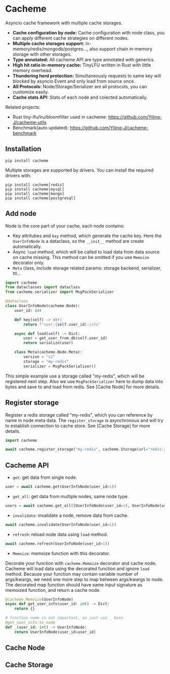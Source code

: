 # Cacheme

Asyncio cache framework with multiple cache storages.

- **Cache configuration by node:** Cache configuration with node class, you can apply different cache strategies on different nodes.
- **Multiple cache storages support:** in-memory/redis/mongodb/postgres..., also support chain in-memory storage with other storages.
- **Type annotated:** All cacheme API are type annotated with generics.
- **High hit ratio in-memory cache:** TinyLFU written in Rust with little memory overhead.
- **Thundering herd protection:** Simultaneously requests to same key will blocked by asyncio Event and only load from source once.
- **All Protocols:** Node/Storage/Serializer are all protocols, you can customize easily.
- **Cache stats API:** Stats of each node and colected automatically.

Related projects:
- Rust tiny-lfu/lru/bloomfilter used in cacheme: https://github.com/Yiling-J/cacheme-utils
- Benchmark(auto updated): https://github.com/Yiling-J/cacheme-benchmark

## Installation

```
pip install cacheme
```

Multiple storages are supported by drivers. You can install the required drivers with:
```
pip install cacheme[redis]
pip install cacheme[mysql]
pip install cacheme[mongo]
pip install cacheme[postgresql]
```

## Add node
Node is the core part of your cache, each node contains:

- Key attritubes and `key` method,  which generate the cache key. Here the `UserInfoNode` is a dataclass, so the `__init__` method are create automatically.
- Async `load` method, which will be called to load data from data source on cache missing. This method can be omitted if you use `Memoize` decorator only.
- `Meta` class, include storage related params: storage backend, serializer, ttl...

```python
import cacheme
from dataclasses import dataclass
from cacheme.serializer import MsgPackSerializer

@dataclass
class UserInfoNode(cacheme.Node):
    user_id: int

    def key(self) -> str:
        return f"user:{self.user_id}:info"

    async def load(self) -> Dict:
        user = get_user_from_db(self.user_id)
        return serialize(user)

    class Meta(cacheme.Node.Meta):
        version = "v1"
        storage = "my-redis"
        serializer = MsgPackSerializer()
```
This simple example use a storage called "my-redis", which will be registered next step. Also we use `MsgPackSerializer` here to dump data into bytes and save to and load from redis. See [Cache Node] for more details.

## Register storage

Register a redis storage called "my-redis", which you can reference by name in node meta data. The `register_storage` is asynchronous and will try to establish connection to cache store.
See [Cache Storage] for more details.

```python
import cacheme

await cacheme.register_storage("my-redis", cacheme.Storage(url="redis://localhost:6379"))
```

## Cacheme API

- `get`: get data from single node.
```python
user = await cacheme.get(UserInfoNode(user_id=1))
```

- `get_all`: get data from multiple nodes, same node type.
```python
users = await cacheme.get_all([UserInfoNode(user_id=1), UserInfoNode(user_id=2)])
```

- `invalidate`: invalidate a node, remove data from cache.
```python
await cacheme.invalidate(UserInfoNode(user_id=1))
```

- `refresh`: reload node data using `load` method.
```python
await cacheme.refresh(UserInfoNode(user_id=1))
```

- `Memoize`: memoize function with this decorator.

Decorate your function with `cacheme.Memoize` decorator and cache node. Cacheme will load data using the decorated function and ignore `load` method.
Because your function may contain variable number of args/kwargs, we need one more step to map between args/kwargs to node. The decorated map function should have same input signature as memoized function, and return a cache node.

```python
@cacheme.Memoize(UserInfoNode)
async def get_user_info(user_id: int) -> Dict:
    return {}

# function name is not important, so just use _ here
@get_user_info.to_node
def _(user_id: int) -> UserInfoNode:
    return UserInfoNode(user_id=user_id)
```

## Cache Node
## Cache Storage
